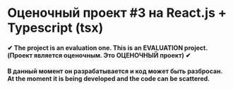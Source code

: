 # Оценочный проект #3 на React.js + Typescript (tsx)

#### ✔ The project is an evaluation one. This is an EVALUATION project. (Проект является оценочным. Это ОЦЕНОЧНЫЙ проект) ✔
#### В данный момент он разрабатывается и код может быть разбросан. At the moment it is being developed and the code can be scattered.
